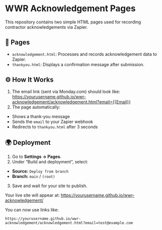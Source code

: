 # WWR Acknowledgement Pages

This repository contains two simple HTML pages used for recording contractor acknowledgements via Zapier.

## 🔗 Pages
- `acknowledgement.html`: Processes and records acknowledgement data to Zapier.
- `thankyou.html`: Displays a confirmation message after submission.

## ⚙️ How It Works
1. The email link (sent via Monday.com) should look like:
    https://yourusername.github.io/wwr-acknowledgement/acknowledgement.html?email={{Email}}
2. The page automatically:
- Shows a thank-you message
- Sends the `email` to your Zapier webhook
- Redirects to `thankyou.html` after 3 seconds

## 🌍 Deployment
1. Go to **Settings → Pages**.
2. Under “Build and deployment”, select:
- **Source:** `Deploy from branch`
- **Branch:** `main` / `(root)`
3. Save and wait for your site to publish.

Your live site will appear at: 
    https://yourusername.github.io/wwr-acknowledgement/

You can now use links like:

    https://yourusername.github.io/wwr-acknowledgement/acknowledgement.html?email=test@example.com